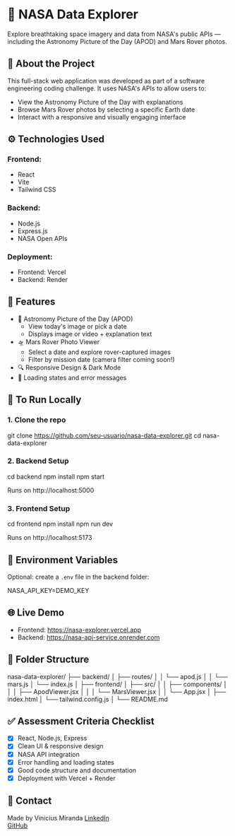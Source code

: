 # 🚀 NASA Data Explorer

Explore breathtaking space imagery and data from NASA's public APIs — including the Astronomy Picture of the Day (APOD) and Mars Rover photos.

## 🌌 About the Project

This full-stack web application was developed as part of a software engineering coding challenge. It uses NASA's APIs to allow users to:

- View the Astronomy Picture of the Day with explanations
- Browse Mars Rover photos by selecting a specific Earth date
- Interact with a responsive and visually engaging interface

## ⚙️ Technologies Used

### Frontend:
- React
- Vite
- Tailwind CSS

### Backend:
- Node.js
- Express.js
- NASA Open APIs

### Deployment:
- Frontend: Vercel
- Backend: Render

## 📸 Features

- 🌠 Astronomy Picture of the Day (APOD)
  - View today's image or pick a date
  - Displays image or video + explanation text
- 🛸 Mars Rover Photo Viewer
  - Select a date and explore rover-captured images
  - Filter by mission date (camera filter coming soon!)
- 🔍 Responsive Design & Dark Mode
- 🚦 Loading states and error messages

## 🧪 To Run Locally

### 1. Clone the repo

git clone https://github.com/seu-usuario/nasa-data-explorer.git
cd nasa-data-explorer


### 2. Backend Setup

cd backend
npm install
npm start


Runs on http://localhost:5000

### 3. Frontend Setup


cd frontend
npm install
npm run dev


Runs on http://localhost:5173

## 🔐 Environment Variables

Optional: create a `.env` file in the backend folder:

NASA_API_KEY=DEMO_KEY


## 🌐 Live Demo

- Frontend: https://nasa-explorer.vercel.app  
- Backend: https://nasa-api-service.onrender.com

## 📂 Folder Structure

nasa-data-explorer/
├── backend/
│   ├── routes/
│   │   └── apod.js
│   │   └── mars.js
│   └── index.js
│
├── frontend/
│   ├── src/
│   │   ├── components/
│   │   │   ├── ApodViewer.jsx
│   │   │   └── MarsViewer.jsx
│   │   └── App.jsx
│   ├── index.html
│   └── tailwind.config.js
│
└── README.md



## ✅ Assessment Criteria Checklist

- [x] React, Node.js, Express
- [x] Clean UI & responsive design
- [x] NASA API integration
- [x] Error handling and loading states
- [x] Good code structure and documentation
- [x] Deployment with Vercel + Render

## 📧 Contact

Made by Vinicius Miranda
[LinkedIn](https://www.linkedin.com/in/viniciusmiranda97/)  
[GitHub](https://github.com/Vini97Miranda)
